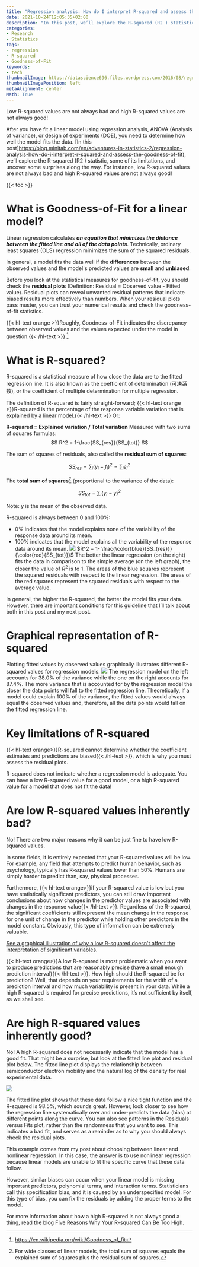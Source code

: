 ```yaml
---
title: "Regression analysis: How do I interpret R-squared and assess the Goodness-of-Fit?"
date: 2021-10-24T12:05:35+02:00
description: "In this post, we’ll explore the R-squared (R2 ) statistic, some of its limitations, and uncover some surprises along the way. For instance, low R-squared values are not always bad and high R-squared values are not always good!"
categories:
- Research
- Statistics
tags:
- regression
- R-squared
- Goodness-of-Fit
keywords:
- tech
thumbnailImage: https://datascience696.files.wordpress.com/2016/08/regressioncurv.png
thumbnailImagePosition: left
metaAlignment: center
Math: True
---
```

Low R-squared values are not always bad and high R-squared values are not always good!
<!--more-->
After you have fit a linear model using regression analysis, ANOVA (Analysis of variance), or design of experiments (DOE), you need to determine how well the model fits the data. [In this post]https://blog.minitab.com/en/adventures-in-statistics-2/regression-analysis-how-do-i-interpret-r-squared-and-assess-the-goodness-of-fit), we’ll explore the R-squared (R2 ) statistic, some of its limitations, and uncover some surprises along the way. For instance, low R-squared values are not always bad and high R-squared values are not always good!
<!--more-->
{{< toc >}}
# What is Goodness-of-Fit for a linear model?

Linear regression calculates ***an equation that minimizes the distance between the fitted line and all of the data points***. Technically, ordinary least squares (OLS) regression minimizes the sum of the squared residuals.

In general, a model fits the data well if the **differences** between the observed values and the model's predicted values are **small** and **unbiased**.

Before you look at the statistical measures for goodness-of-fit, you should check the **residual plots** (Definition: Residual = Observed value - Fitted value). Residual plots can reveal unwanted residual patterns that indicate biased results more effectively than numbers. When your residual plots pass muster, you can trust your numerical results and check the goodness-of-fit statistics.

{{< hl-text orange >}}Roughly, Goodness-of-Fit indicates the discrepancy between observed values and the values expected under the model in question.{{< /hl-text >}} [^1]


[^1]: https://en.wikipedia.org/wiki/Goodness_of_fit

# What is R-squared?

R-squared is a statistical measure of how close the data are to the fitted regression line. It is also known as the coefficient of determination (可决系数), or the coefficient of multiple determination for multiple regression.

The definition of R-squared is fairly straight-forward; {{< hl-text orange >}}R-squared is the percentage of the response variable variation that is explained by a linear model.{{< /hl-text >}} Or:

**R-squared = Explained variation / Total variation**
Measured with two sums of squares formulas:
$$ R^2 = 1-\frac{SS_{res}}{SS_{tot}} $$

The sum of squares of residuals, also called the **residual sum of squares**:

$$ SS_{res} = \sum_i (y_i-f_i)^2 = \sum_i e_i^2$$

The **total sum of squares**[^squ] (proportional to the variance of the data):

$$ SS_{tot} = \sum_i (y_i-\bar{y})^2$$

Note: $\bar {y}$ is the mean of the observed data.

R-squared is always between 0 and 100%:
* 0% indicates that the model explains none of the variability of the response data around its mean.
* 100% indicates that the model explains all the variability of the response data around its mean.
![](https://upload.wikimedia.org/wikipedia/commons/thumb/8/86/Coefficient_of_Determination.svg/400px-Coefficient_of_Determination.svg.png)
$R^2 = 1- \frac{\color{blue}{SS_{res}}}{\color{red}{SS_{tot}}}$
The better the linear regression (on the right) fits the data in comparison to the simple average (on the left graph), the closer the value of $R^2$ is to 1. The areas of the blue squares represent the squared residuals with respect to the linear regression. The areas of the red squares represent the squared residuals with respect to the average value.

In general, the higher the R-squared, the better the model fits your data. However, there are important conditions for this guideline that I’ll talk about both in this post and my next post.

# Graphical representation of R-squared

Plotting fitted values by observed values graphically illustrates different R-squared values for regression models.
![](https://blog.minitab.com/hubfs/Imported_Blog_Media/fittedxobserved.gif)
The regression model on the left accounts for 38.0% of the variance while the one on the right accounts for 87.4%. The more variance that is accounted for by the regression model the closer the data points will fall to the fitted regression line. Theoretically, if a model could explain 100% of the variance, the fitted values would always equal the observed values and, therefore, all the data points would fall on the fitted regression line.

# Key limitations of R-squared

{{< hl-text orange>}}R-squared cannot determine whether the coefficient estimates and predictions are biased{{< /hl-text >}}, which is why you must assess the residual plots.

R-squared does not indicate whether a regression model is adequate. You can have a low R-squared value for a good model, or a high R-squared value for a model that does not fit the data!

# Are low R-squared values inherently bad?

No! There are two major reasons why it can be just fine to have low R-squared values.

In some fields, it is entirely expected that your R-squared values will be low. For example, any field that attempts to predict human behavior, such as psychology, typically has R-squared values lower than 50%. Humans are simply harder to predict than, say, physical processes.

Furthermore, {{< hl-text orange>}}if your R-squared value is low but you have statistically significant predictors, you can still draw important conclusions about how changes in the predictor values are associated with changes in the response value{{< /hl-text >}}. Regardless of the R-squared, the significant coefficients still represent the mean change in the response for one unit of change in the predictor while holding other predictors in the model constant. Obviously, this type of information can be extremely valuable.

[See a graphical illustration of why a low R-squared doesn't affect the interpretation of significant variables](https://xiaoshan1994.github.io/post/re_1024/).

{{< hl-text orange>}}A low R-squared is most problematic when you want to produce predictions that are reasonably precise (have a small enough prediction interval){{< /hl-text >}}. How high should the R-squared be for prediction? Well, that depends on your requirements for the width of a prediction interval and how much variability is present in your data. While a high R-squared is required for precise predictions, it’s not sufficient by itself, as we shall see.

# Are high R-squared values inherently good?

No! A high R-squared does not necessarily indicate that the model has a good fit. That might be a surprise, but look at the fitted line plot and residual plot below. The fitted line plot displays the relationship between semiconductor electron mobility and the natural log of the density for real experimental data.

![](https://blog.minitab.com/hubfs/Imported_Blog_Media/flplinear-1.gif)

The fitted line plot shows that these data follow a nice tight function and the R-squared is 98.5%, which sounds great. However, look closer to see how the regression line systematically over and under-predicts the data (bias) at different points along the curve. You can also see patterns in the Residuals versus Fits plot, rather than the randomness that you want to see. This indicates a bad fit, and serves as a reminder as to why you should always check the residual plots.

This example comes from my post about choosing between linear and nonlinear regression. In this case, the answer is to use nonlinear regression because linear models are unable to fit the specific curve that these data follow.

However, similar biases can occur when your linear model is missing important predictors, polynomial terms, and interaction terms. Statisticians call this specification bias, and it is caused by an underspecified model. For this type of bias, you can fix the residuals by adding the proper terms to the model.

For more information about how a high R-squared is not always good a thing, read the blog Five Reasons Why Your R-squared Can Be Too High.

[^squ]: For wide classes of linear models, the total sum of squares equals the explained sum of squares plus the residual sum of squares.
